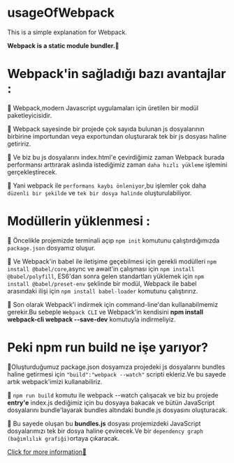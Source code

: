 # usageOfWebpack

This is a simple explanation for Webpack.

**Webpack is a static module bundler.🚀**

# Webpack'in sağladığı bazı avantajlar :

🎯 Webpack,modern Javascript uygulamaları için üretilen bir modül paketleyicisidir.

🎯 Webpack sayesinde bir projede çok sayıda bulunan js dosyalarının birbirine importundan veya exportundan oluşturarak tek bir js dosyası haline getiririz.

🎯 Ve biz bu js dosyalarını index.html'e çevirdiğimiz zaman Webpack burada performansı arttırarak aslında istediğimiz zaman ```daha hızlı yükleme``` işlemini gerçekleştirecek.

🎯 Yani webpack ile ```performans kaybı önleniyor```,bu işlemler çok daha ```düzenli bir şekilde``` ve ```tek bir dosya halinde``` oluşturulabiliyor.

# Modüllerin yüklenmesi :

🎯 Öncelikle projemizde terminali açıp ```npm init``` komutunu çalıştırdığımızda ```package.json``` dosyamız oluşur.

🎯 Ve Webpack'in babel ile iletişime geçebilmesi için gerekli modülleri ```npm install @babel/core```,async ve await'in çalışması için ```npm install @babel/polyfill```, ES6'dan
sonra gelen standartları yüklemek için ```npm install @babel/preset-env``` şeklinde bir modül, Webpack ile babel arasındaki ilişi için ```npm install babel-loader``` komutunu
çalıştırırız.

🎯 Son olarak Webpack'i indirmek için command-line'dan kullanabilmemiz gerekir.Bu sebeple ```Webpack CLI``` ve Webpack'in kendisini **npm install webpack-cli webpack --save-dev** komutuyla indirmeliyiz.

# Peki npm run build ne işe yarıyor?

🎯Oluşturduğumuz package.json dosyamıza projedeki js dosyalarını bundles haline getirmesi için ```"build":"webpack --watch"``` scripti ekleriz.Ve bu sayede artık webpack'imizi kullanabiliriz.

🎯 ```npm run build``` komutu ile webpack --watch çalışacak ve biz bu projede **entry'e** index.js dediğimiz için bu dosyaya bakacak ve bütün JavaScript dosyalarını bundle'layarak bundles altındaki bundle.js dosyasını oluşturacak.

🎯 Bu sayede oluşan bu **bundles.js** dosyası projemizdeki JavaScript dosyalarımızı tek bir dosya haline çevirecek.Ve bir ```dependency graph (bağımlılık grafiği)```ortaya çıkaracak. 

[Click for more information🔎](https://webpack.js.org/)




